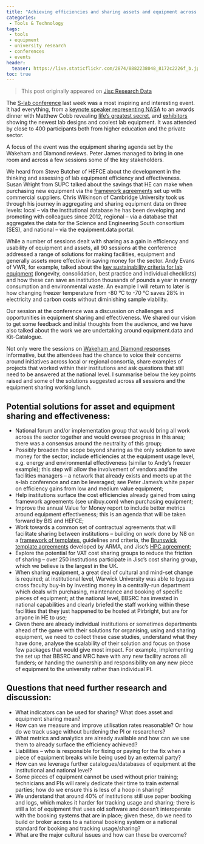 ```yaml
---
title: "Achieving efficiencies and sharing assets and equipment across UK universities"
categories:
 - Tools & Technology
tags:
 - tools
 - equipment
 - university research
 - conferences
 - events
header:
  teaser: https://live.staticflickr.com/2874/8882238048_8172c2226f_b.jpg
toc: true
---   
```

> This post originally appeared on [Jisc Research Data](https://researchdata.jiscinvolve.org/wp/2015/09/23/achieving-efficiencies-sharing-assets-equipment-across-uk-universities/)


The [S-lab conference](https://www.effectivelab.org.uk/conference-information.html) last week was a most inspiring and interesting event. It had everything, from a [keynote speaker representing NASA](https://prezi.com/k-ladtkj21iq/is-science-facilities-design-and-management-rocket-science-the-view-from-space/) to an awards dinner with Matthew Cobb revealing [life’s greatest secret](https://www.dropbox.com/sh/s60hh3ev4qbipze/AAAf_wN1SS1kqKT9RQTYh0Vca/2015%20Leeds%20Main%20Conference%20Presentations/Award%20Cermony/Matthew%20Cobb%201.pdf?dl=0), and [exhibitors](https://www.effectivelab.org.uk/exhibitors.html) showing the newest lab designs and coolest lab equipment. It was attended by close to 400 participants both from higher education and the private sector.

A focus of the event was the equipment sharing agenda set by the Wakeham and Diamond reviews. Peter James managed to bring in one room and across a few sessions some of the key stakeholders.

We heard from Steve Butcher of HEFCE about the development in the thinking and assessing of lab equipment efficiency and effectiveness. Susan Wright from SUPC talked about the savings that HE can make when purchasing new equipment via the [framework agreements](http://www.unibuy.com/) set up with commercial suppliers. Chris Wilkinson of Cambridge University took us through his journey in aggregating and sharing equipment data on three levels: local – via the institutional database he has been developing and promoting with colleagues since 2012, regional – via a database that aggregates the data for the Science and Engineering South consortium (SES), and national – via the equipment.data portal.

While a number of sessions dealt with sharing as a gain in efficiency and usability of equipment and assets, all 90 sessions at the conference addressed a range of solutions for making facilities, equipment and generally assets more effective in saving money for the sector. Andy Evans of VWR, for example, talked about the [key sustainability criteria for lab equipment](https://www.dropbox.com/sh/s60hh3ev4qbipze/AABYfwb75ZpSi8kMuiFEtMh_a/2015%20Leeds%20Main%20Conference%20Presentations/Stream%20E%20Equipment/2E%20Evans%20Sustainable%20Lab%20Equipment%20-%20How%2C%20What%2C%20Where.ppt?dl=0) (longevity, consolidation, best practice and individual checklists) and how these can save an institution thousands of pounds a year in energy consumption and environmental waste. An example I will return to later is how changing freezer temperature from -80 °C to -70 °C saves 28% in electricity and carbon costs without diminishing sample viability.

Our session at the conference was a discussion on challenges and opportunities in equipment sharing and effectiveness. We shared our vision to get some feedback and initial thoughts from the audience, and we have also talked about the work we are undertaking around equipment.data and Kit-Catalogue.

Not only were the sessions on [Wakeham and Diamond responses](https://www.dropbox.com/sh/s60hh3ev4qbipze/AABuHhUQz4r1PkE2Catix020a/2015%20Leeds%20Main%20Conference%20Presentations/Stream%20G%20Lab%20Efficiency%20Diamond%20Wakeham%20Responses?dl=0) informative, but the attendees had the chance to voice their concerns around initiatives across local or regional consortia, share examples of projects that worked within their institutions and ask questions that still need to be answered at the national level. I summarise below the key points raised and some of the solutions suggested across all sessions and the equipment sharing working lunch.

## Potential solutions for asset and equipment sharing and effectiveness:

 -   National forum and/or implementation group that would bring all work across the sector together and would oversee progress in this area; there was a consensus around the neutrality of this group;
 -   Possibly broaden the scope beyond sharing as the only solution to save money for the sector; include efficiencies at the equipment usage level, e.g. energy and environmental effectiveness (similar to Andy’s freezer example); this step will allow the involvement of vendors and the facilities managers – a network that already exists and meets up at the s-lab conference and can be leveraged; see Peter James’s white paper on efficiency gains from low and medium value equipment;
 -   Help institutions surface the cost efficiencies already gained from using framework agreements (see unibuy.com) when purchasing equipment;
 -   Improve the annual Value for Money report to include better metrics around equipment effectiveness; this is an agenda that will be taken forward by BIS and HEFCE;
 -   Work towards a common set of contractual agreements that will facilitate sharing between institutions – building on work done by N8 on a [framework of templates](https://www.n8research.org.uk/media/N8-report.pdf), guidelines and criteria, the [Brunswick template agreements](https://www.arma.ac.uk/resources/brunswick-agreements) developed by ARMA, and Jisc’s [HPC agreement](https://www.jisc.ac.uk/rd/projects/equipment-sharing-made-easy);
 -   Explore the potential for VAT cost sharing groups to reduce the friction of sharing – over 250 institutions participate in Jisc’s cost sharing group, which we believe is the largest in the UK.
 -   When sharing equipment, a great deal of cultural and mind-set change is required; at institutional level, Warwick University was able to bypass cross faculty buy-in by investing money in a centrally-run department which deals with purchasing, maintenance and booking of specific pieces of equipment; at the national level, BBSRC has invested in national capabilities and clearly briefed the staff working within these facilities that they just happened to be hosted at Pirbright, but are for anyone in HE to use;
 -   Given there are already individual institutions or sometimes departments ahead of the game with their solutions for organising, using and sharing equipment, we need to collect these case studies, understand what they have done, analyse the scalability of their solution and focus on those few packages that would give most impact. For example, implementing the set up that BBSRC and MRC have with any new facility across all funders; or handing the ownership and responsibility on any new piece of equipment to the university rather than individual PI.

## Questions that need further research and discussion:

 -   What indicators can be used for sharing? What does asset and equipment sharing mean?
 -   How can we measure and improve utilisation rates reasonable? Or how do we track usage without burdening the PI or researchers?
 -   What metrics and analytics are already available and how can we use them to already surface the efficiency achieved?
 -   Liabilities – who is responsible for fixing or paying for the fix when a piece of equipment breaks while being used by an external party?
 -   How can we leverage further catalogues/databases of equipment at the institutional and national level?
 -   Some pieces of equipment cannot be used without prior training; technicians and PIs will rarely dedicate their time to train external parties; how do we ensure this is less of a hoop in sharing?
 -   We understand that around 40% of institutions still use paper booking and logs, which makes it harder for tracking usage and sharing; there is still a lot of equipment that uses old software and doesn’t interoperate with the booking systems that are in place; given these, do we need to build or broker access to a national booking system or a national standard for booking and tracking usage/sharing?
 -   What are the major cultural issues and how can these be overcome?
